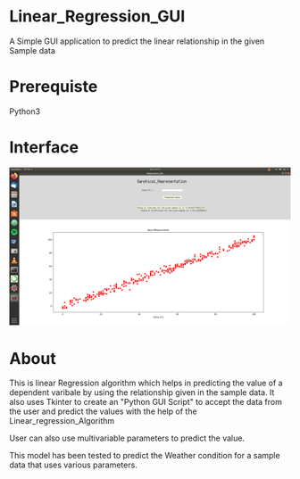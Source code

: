# Linear_Regression_GUI
A Simple GUI application to predict the linear relationship in the given Sample data

# Prerequiste
Python3
# Interface 
![](GUI.png)

# About
This is linear Regression algorithm which helps in predicting the value of a dependent varibale by using the relationship given in the
sample data.
It also uses Tkinter to create an "Python GUI Script" to accept the data from the user and predict the values with the help of the Linear_regression_Algorithm

User can also use multivariable parameters to predict the value.

This model has been tested to predict the Weather condition for a sample data that uses various parameters.
